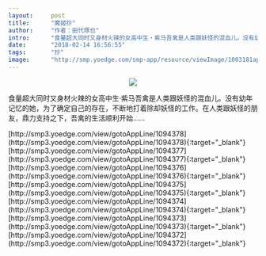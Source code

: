 ```yaml
---
layout:     post
title:      "魔姬抄"
author:     "作者：田代琢也"
intro:      "食量超大同时又身材火辣的女高中生‧紫马吾禽是人类跟妖怪的混血儿。没有幼年记忆的她，为了确定自己的存在，不断地打着除却妖怪的工作。在人类跟妖怪的朋友，鼎力支持之下，吾禽的生活顺利开始……"
date:       "2018-02-14 16:56:55"
tags:       "抄"
image:      "http://smp.yoedge.com/smp-app/resource/viewImage/1003181appline.png"
---
```

<div style="text-align: center">
<p><img src="http://smp.yoedge.com/smp-app/resource/viewImage/1003181appline.png"/></p>
</div>
<p class="post-meta">
<span>食量超大同时又身材火辣的女高中生‧紫马吾禽是人类跟妖怪的混血儿。没有幼年记忆的她，为了确定自己的存在，不断地打着除却妖怪的工作。在人类跟妖怪的朋友，鼎力支持之下，吾禽的生活顺利开始……</span>
</p>
[http://smp3.yoedge.com/view/gotoAppLine/1094378](http://smp3.yoedge.com/view/gotoAppLine/1094378){:target="_blank"}
[http://smp3.yoedge.com/view/gotoAppLine/1094377](http://smp3.yoedge.com/view/gotoAppLine/1094377){:target="_blank"}
[http://smp3.yoedge.com/view/gotoAppLine/1094376](http://smp3.yoedge.com/view/gotoAppLine/1094376){:target="_blank"}
[http://smp3.yoedge.com/view/gotoAppLine/1094375](http://smp3.yoedge.com/view/gotoAppLine/1094375){:target="_blank"}
[http://smp3.yoedge.com/view/gotoAppLine/1094374](http://smp3.yoedge.com/view/gotoAppLine/1094374){:target="_blank"}
[http://smp3.yoedge.com/view/gotoAppLine/1094373](http://smp3.yoedge.com/view/gotoAppLine/1094373){:target="_blank"}
[http://smp3.yoedge.com/view/gotoAppLine/1094372](http://smp3.yoedge.com/view/gotoAppLine/1094372){:target="_blank"}


